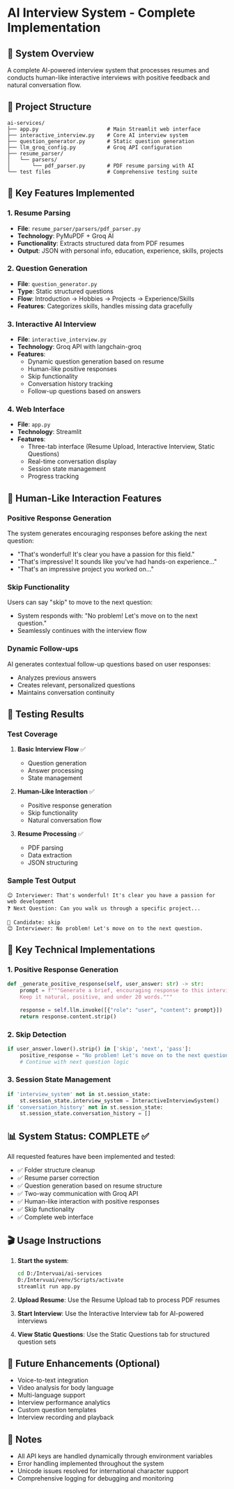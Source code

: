 # AI Interview System - Complete Implementation

## 🎯 System Overview
A complete AI-powered interview system that processes resumes and conducts human-like interactive interviews with positive feedback and natural conversation flow.

## 📁 Project Structure
```
ai-services/
├── app.py                      # Main Streamlit web interface
├── interactive_interview.py    # Core AI interview system
├── question_generator.py       # Static question generation
├── llm_groq_config.py          # Groq API configuration
├── resume_parser/
│   └── parsers/
│       └── pdf_parser.py       # PDF resume parsing with AI
└── test files                  # Comprehensive testing suite
```

## 🔧 Key Features Implemented

### 1. Resume Parsing
- **File**: `resume_parser/parsers/pdf_parser.py`
- **Technology**: PyMuPDF + Groq AI
- **Functionality**: Extracts structured data from PDF resumes
- **Output**: JSON with personal info, education, experience, skills, projects

### 2. Question Generation
- **File**: `question_generator.py`
- **Type**: Static structured questions
- **Flow**: Introduction → Hobbies → Projects → Experience/Skills
- **Features**: Categorizes skills, handles missing data gracefully

### 3. Interactive AI Interview
- **File**: `interactive_interview.py`
- **Technology**: Groq API with langchain-groq
- **Features**:
  - Dynamic question generation based on resume
  - Human-like positive responses
  - Skip functionality
  - Conversation history tracking
  - Follow-up questions based on answers

### 4. Web Interface
- **File**: `app.py`
- **Technology**: Streamlit
- **Features**:
  - Three-tab interface (Resume Upload, Interactive Interview, Static Questions)
  - Real-time conversation display
  - Session state management
  - Progress tracking

## 🚀 Human-Like Interaction Features

### Positive Response Generation
The system generates encouraging responses before asking the next question:
- "That's wonderful! It's clear you have a passion for this field."
- "That's impressive! It sounds like you've had hands-on experience..."
- "That's an impressive project you worked on..."

### Skip Functionality
Users can say "skip" to move to the next question:
- System responds with: "No problem! Let's move on to the next question."
- Seamlessly continues with the interview flow

### Dynamic Follow-ups
AI generates contextual follow-up questions based on user responses:
- Analyzes previous answers
- Creates relevant, personalized questions
- Maintains conversation continuity

## 🧪 Testing Results

### Test Coverage
1. **Basic Interview Flow** ✅
   - Question generation
   - Answer processing
   - State management

2. **Human-Like Interaction** ✅
   - Positive response generation
   - Skip functionality
   - Natural conversation flow

3. **Resume Processing** ✅
   - PDF parsing
   - Data extraction
   - JSON structuring

### Sample Test Output
```
😊 Interviewer: That's wonderful! It's clear you have a passion for web development
❓ Next Question: Can you walk us through a specific project...

💬 Candidate: skip
😊 Interviewer: No problem! Let's move on to the next question.
```

## 🔑 Key Technical Implementations

### 1. Positive Response Generation
```python
def _generate_positive_response(self, user_answer: str) -> str:
    prompt = f"""Generate a brief, encouraging response to this interview answer...
    Keep it natural, positive, and under 20 words."""
    
    response = self.llm.invoke([{"role": "user", "content": prompt}])
    return response.content.strip()
```

### 2. Skip Detection
```python
if user_answer.lower().strip() in ['skip', 'next', 'pass']:
    positive_response = "No problem! Let's move on to the next question."
    # Continue with next question logic
```

### 3. Session State Management
```python
if 'interview_system' not in st.session_state:
    st.session_state.interview_system = InteractiveInterviewSystem()
if 'conversation_history' not in st.session_state:
    st.session_state.conversation_history = []
```

## 📊 System Status: COMPLETE ✅

All requested features have been implemented and tested:
- ✅ Folder structure cleanup
- ✅ Resume parser correction
- ✅ Question generation based on resume structure
- ✅ Two-way communication with Groq API
- ✅ Human-like interaction with positive responses
- ✅ Skip functionality
- ✅ Complete web interface

## 🎬 Usage Instructions

1. **Start the system**:
   ```bash
   cd D:/Intervuai/ai-services
   D:/Intervuai/venv/Scripts/activate
   streamlit run app.py
   ```

2. **Upload Resume**: Use the Resume Upload tab to process PDF resumes

3. **Start Interview**: Use the Interactive Interview tab for AI-powered interviews

4. **View Static Questions**: Use the Static Questions tab for structured question sets

## 🔮 Future Enhancements (Optional)
- Voice-to-text integration
- Video analysis for body language
- Multi-language support
- Interview performance analytics
- Custom question templates
- Interview recording and playback

## 📝 Notes
- All API keys are handled dynamically through environment variables
- Error handling implemented throughout the system
- Unicode issues resolved for international character support
- Comprehensive logging for debugging and monitoring